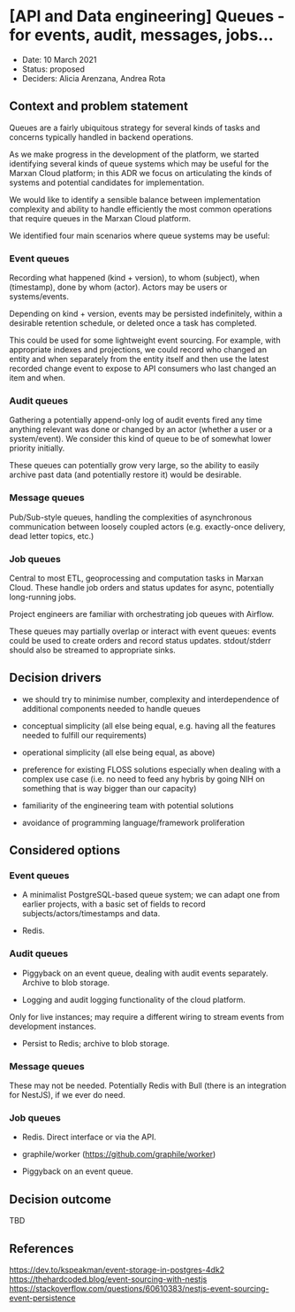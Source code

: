 # [API and Data engineering] Queues - for events, audit, messages, jobs...

* Date: 10 March 2021
* Status: proposed
* Deciders: Alicia Arenzana, Andrea Rota

## Context and problem statement

Queues are a fairly ubiquitous strategy for several kinds of tasks and concerns
typically handled in backend operations.

As we make progress in the development of the platform, we started identifying
several kinds of queue systems which may be useful for the Marxan Cloud
platform; in this ADR we focus on articulating the kinds of systems and
potential candidates for implementation.

We would like to identify a sensible balance between implementation complexity
and ability to handle efficiently the most common operations that require queues
in the Marxan Cloud platform.

We identified four main scenarios where queue systems may be useful:

### Event queues

Recording what happened (kind + version), to whom (subject), when (timestamp),
done by whom (actor). Actors may be users or systems/events.

Depending on kind + version, events may be persisted indefinitely, within a
desirable retention schedule, or deleted once a task has completed.

This could be used for some lightweight event sourcing. For example, with
appropriate indexes and projections, we could record who changed an entity and
when separately from the entity itself and then use the latest recorded change
event to expose to API consumers who last changed an item and when.

### Audit queues

Gathering a potentially append-only log of audit events fired any time anything
relevant was done or changed by an actor (whether a user or a system/event). We
consider this kind of queue to be of somewhat lower priority initially.

These queues can potentially grow very large, so the ability to easily archive
past data (and potentially restore it) would be desirable.

### Message queues

Pub/Sub-style queues, handling the complexities of asynchronous communication
between loosely coupled actors (e.g. exactly-once delivery, dead letter topics,
etc.)

### Job queues

Central to most ETL, geoprocessing and computation tasks in Marxan Cloud. These
handle job orders and status updates for async, potentially long-running jobs.

Project engineers are familiar with orchestrating job queues with Airflow.

These queues may partially overlap or interact with event queues: events could
be used to create orders and record status updates. stdout/stderr should also be
streamed to appropriate sinks.

## Decision drivers

* we should try to minimise number, complexity and interdependence of additional
  components needed to handle queues

* conceptual simplicity (all else being equal, e.g. having all the features
  needed to fulfill our requirements)

* operational simplicity (all else being equal, as above)

* preference for existing FLOSS solutions especially when dealing with a complex
  use case (i.e. no need to feed any hybris by going NIH on something that is
  way bigger than our capacity)

* familiarity of the engineering team with potential solutions

* avoidance of programming language/framework proliferation

## Considered options

### Event queues

* A minimalist PostgreSQL-based queue system; we can adapt one from earlier
  projects, with a basic set of fields to record subjects/actors/timestamps and
  data.

* Redis.

### Audit queues

* Piggyback on an event queue, dealing with audit events separately. Archive to
  blob storage.

* Logging and audit logging functionality of the cloud platform.

Only for live instances; may require a different wiring to stream events from
development instances.

* Persist to Redis; archive to blob storage.

### Message queues

These may not be needed. Potentially Redis with Bull (there is an integration
for NestJS), if we ever do need.

### Job queues

* Redis. Direct interface or via the API.

* graphile/worker (https://github.com/graphile/worker)

* Piggyback on an event queue.

## Decision outcome

TBD

## References

https://dev.to/kspeakman/event-storage-in-postgres-4dk2
https://thehardcoded.blog/event-sourcing-with-nestjs
https://stackoverflow.com/questions/60610383/nestjs-event-sourcing-event-persistence